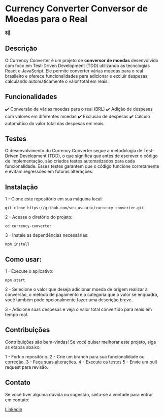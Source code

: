 <h1>Currency Converter Conversor de Moedas para o Real</h1> 💲💱

<h2>Descrição</h2>

O Currency Converter é um projeto de <strong>conversor de moedas</strong> desenvolvido com foco em Test-Driven Development (TDD) utilizando as tecnologias React e JavaScript. Ele permite converter várias moedas para o real brasileiro e oferece funcionalidades para adicionar e excluir despesas, calculando automaticamente o valor total em reais.

<h2>Funcionalidades</h2>

✔️ Conversão de várias moedas para o real (BRL)
✔️ Adição de despesas com valores em diferentes moedas
✔️ Exclusão de despesas
✔️ Cálculo automático do valor total das despesas em reais

<h2>Testes</h2>

O desenvolvimento do Currency Converter segue a metodologia de Test-Driven Development (TDD), o que significa que antes de escrever o código de implementação, são criados testes automatizados para cada funcionalidade. Esses testes garantem que o código funcione corretamente e evitam regressões em futuras alterações.

<h2>Instalação</h2>

1 - Clone este repositório em sua máquina local:

```
git clone https://github.com/seu_usuario/currency-converter.git
```

2 - Acesse o diretório do projeto:

```
cd currency-converter
```

3 - Instale as dependências necessárias:

```
npm install
```

<h2>Como usar:</h2>

1 - Execute o aplicativo:

```
npm start
```
2 - Selecione o valor que deseja adicionar moeda de origem realizar a conversão, o método de pagamento e a categoria que o valor se enquadra, você também pode opcionalmente fazer uma descrição breve.

3 - Adicione suas despesas e veja o valor total convertido para reais em tempo real.

<h2>Contribuições</h2>

Contribuições são bem-vindas! Se você quiser melhorar este projeto, siga as etapas abaixo:

1 - Fork o repositório.
2 - Crie um branch para sua funcionalidade ou correção.
3 - Faça suas alterações.
4 - Execute os testes
5 - Envie um pull request para revisão.

<h2>Contato</h2>

Se você tiver alguma dúvida ou sugestão, sinta-se à vontade para entrar em contato:

<a href="https://www.linkedin.com/in/delsoferreira/">Linkedin</a>
